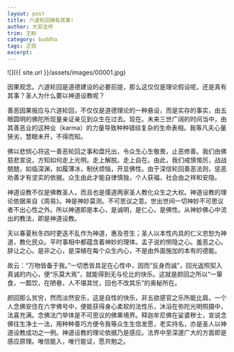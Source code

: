 ```yaml
---
layout: post
title: 六道轮回确有其事!
author: 大安法师
trim: 王盼
category: buddha
tags: 正信
excerpt:
---
```


![]({{ site.url }}/assets/images/00001.jpg)

因果观念。六道轮回是道德建设的必要前提，那么这仅仅是理论假设呢，还是真有其事？圣人为什么要以神道设教呢？

善恶因果报应与六道轮回，不仅仅是道德理论的一种悬设，而是实存的事实，由五眼圆明的佛陀所现量亲证亲见到众生在过去。现在。未来三世广阔的时间当中，由其善恶业的这种业（karma）的力量导致种种错综复杂的生命表相。我等凡夫心量狭劣，慧眼未开，不得而知。

佛以悲悯心将这一善恶轮回之事和盘托出，令众生心生敬畏，止恶修善。我们由佛慈悲宣说，方知如何走上光明。走上解脱。走上自在。由此，我们戒慎惕厉，战战兢兢，如临深渊，如履薄冰，制伏烦恼，开显佛性。由于深信轮回善恶法则，惩恶劝善才有坚实的依据。众生由此才能自律慎独，个人获福，社会由之祥和安隐。

神道设教不仅是佛教圣人，而且也是儒道两家圣人教化众生之大权。神道设教的理论依据来自《周易》。神是神妙莫测。不可思议之意。世出世间一切神妙不可思议者不出心性之外。所以神道即是本心，是诚明，是仁心，是佛性。从神妙佛心中流出的教法，即是神道设教。

天以春夏秋冬四时更迭不乱作为神道，惠及苍生；圣人以本性内具的仁义忠恕为神道，教化民众。平时事相中都蕴含着神妙的理体。孟子说的恻隐之心。羞恶之心。辞让之心。是非之心，是深植在每个众生内心，不是由外面施加的本有的德能。

故云：“万物皆备于我。”一切悉皆具足在心性中，因而“反身而诚”，回光返照契入真诚的内心，便“乐莫大焉”，就能得到无与伦比的快乐。这就是颜回之所以“一箪食，一瓢饮，在陋巷，人不堪其忧，回也不改其乐”的奥秘所在。

颜回那么贫穷，然而淡然安乐，这是自性的快乐，非五欲感官之乐所能比肩。一个人念佛安住在六字佛号中，便能获得身心柔软的法性乐，沐浴在弥陀光明照摄中，法喜充满。念佛法门举体是不可思议的佛果境界。释迦牟尼佛在娑婆秽土，宣说念佛往生净土一法，用种种善巧方便令我等众生生信发愿，老实持名，亦是圣人以神道设教成功之一例。神道设教的理论依据乃是感应。法界中至深邃广大的方面即是感应原理。唯信能入，唯行能证，愿共勉之。
